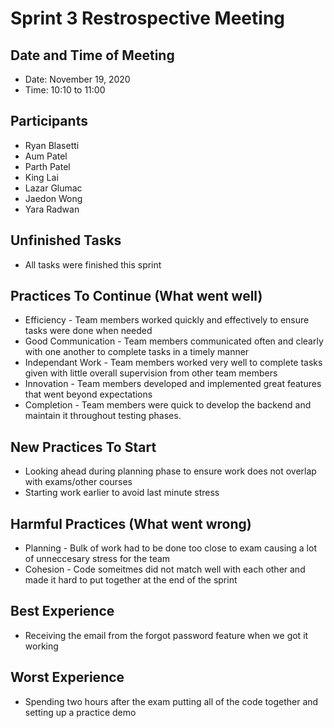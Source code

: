 # Sprint 3 Restrospective Meeting

## Date and Time of Meeting
- Date: November 19, 2020
- Time: 10:10 to 11:00

## Participants
* Ryan Blasetti
* Aum Patel
* Parth Patel
* King Lai
* Lazar Glumac
* Jaedon Wong
* Yara Radwan

## Unfinished Tasks
* All tasks were finished this sprint

## Practices To Continue (What went well)
* Efficiency - Team members worked quickly and effectively to ensure tasks were done when needed
* Good Communication - Team members communicated often and clearly with one another to complete tasks in a timely manner
* Independant Work - Team members worked very well to complete tasks given with little overall supervision from other team members
* Innovation - Team members developed and implemented great features that went beyond expectations
* Completion - Team members were quick to develop the backend and maintain it throughout testing phases.

## New Practices To Start
* Looking ahead during planning phase to ensure work does not overlap with exams/other courses
* Starting work earlier to avoid last minute stress

## Harmful Practices (What went wrong)
* Planning - Bulk of work had to be done too close to exam causing a lot of unneccesary stress for the team
* Cohesion - Code someitmes did not match well with each other and made it hard to put together at the end of the sprint


## Best Experience
* Receiving the email from the forgot password feature when we got it working

## Worst Experience
* Spending two hours after the exam putting all of the code together and setting up a practice demo
